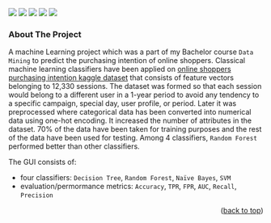 <a name="readme-top"></a>
<p float="left">
  <img src="https://img.shields.io/badge/Python-FFD43B?style=for-the-badge&logo=python&logoColor=blue">
  <img src="https://img.shields.io/badge/Pandas-2C2D72?style=for-the-badge&logo=pandas&logoColor=white">
  <img src="https://img.shields.io/badge/Numpy-777BB4?style=for-the-badge&logo=numpy&logoColor=white">
  <img src="https://img.shields.io/badge/scikit_learn-F7931E?style=for-the-badge&logo=scikit-learn&logoColor=white">
  <img src="https://img.shields.io/badge/Qt-41CD52?style=for-the-badge&logo=matplotlib&logoColor=white">
</p>

<!-- ABOUT THE PROJECT -->
### About The Project
A machine Learning project which was a part of my Bachelor course `Data Mining` to predict the purchasing intention of online shoppers. Classical machine learning classifiers have been applied on [online shoppers purchasing intention kaggle dataset](https://www.kaggle.com/datasets/imakash3011/online-shoppers-purchasing-intention-dataset) that consists of feature vectors belonging to 12,330 sessions. The dataset was formed so that each session would belong to a different user in a 1-year period to avoid any tendency to a specific campaign, special day, user profile, or period. Later it was preprocessed where categorical data has been converted into numerical data using one-hot encoding. It increased the number of attributes in the dataset. 70% of the data have been taken for training purposes and the rest of the data have been used for testing. Among 4 classifiers, `Random Forest` performed better than other classifiers.

The GUI consists of: 
* four classifiers: `Decision Tree`, `Random Forest`, `Naïve Bayes`, `SVM`
* evaluation/permormance metrics: `Accuracy`, `TPR`, `FPR`, `AUC`, `Recall`, `Precision`

<p align="right">(<a href="#readme-top">back to top</a>)</p>


